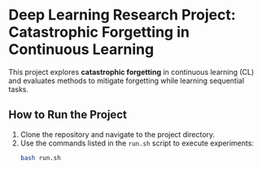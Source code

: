 # **Deep Learning Research Project: Catastrophic Forgetting in Continuous Learning**

This project explores **catastrophic forgetting** in continuous learning (CL) and evaluates methods to mitigate forgetting while learning sequential tasks.

## **How to Run the Project**
1. Clone the repository and navigate to the project directory.
2. Use the commands listed in the `run.sh` script to execute experiments:
   ```bash
   bash run.sh
